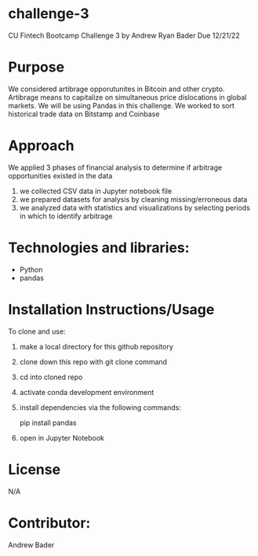 # challenge-3
CU Fintech Bootcamp Challenge 3
by Andrew Ryan Bader
Due 12/21/22

# Purpose
We considered artibrage opporutunites in Bitcoin and other crypto. Artibrage means to capitalize on simultaneous price dislocations in global markets. We will be using Pandas in this challenge. We  worked to sort historical trade data on Bitstamp and Coinbase

# Approach
We applied 3 phases of financial analysis to determine if arbitrage opportunities existed in the data
1) we collected CSV data in Jupyter notebook file
2) we prepared datasets for analysis by cleaning missing/erroneous data
3) we analyzed data with statistics and visualizations by selecting periods in which to identify arbitrage

# Technologies and libraries:
- Python
- pandas

# Installation Instructions/Usage
To clone and use:
1) make a local directory for this github repository
2) clone down this repo with git clone command
3) cd into cloned repo
4) activate conda development environment
5) install dependencies via the following commands:

    pip install pandas

6) open in Jupyter Notebook

# License
N/A

# Contributor:
Andrew Bader